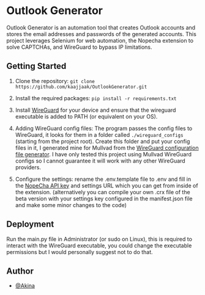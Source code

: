 # Outlook Generator

Outlook Generator is an automation tool that creates Outlook accounts and stores the email addresses and passwords of the generated accounts. This project leverages Selenium for web automation, the Nopecha extension to solve CAPTCHAs, and WireGuard to bypass IP limitations.

## Getting Started

1. Clone the repository: `git clone https://github.com/kaajjaak/OutlookGenerator.git`

2. Install the required packages: `pip install -r requirements.txt`

3. Install [WireGuard](https://www.wireguard.com/install/) for your device and ensure that the wireguard executable is added to PATH (or equivalent on your OS).

6. Adding WireGuard config files: The program passes the config files to WireGuard, it looks for them in a folder called `./wireguard_configs` (starting from the project root). Create this folder and put your config files in it, I generated mine for Mullvad from the [WireGuard configuration file generator](https://mullvad.net/en/account/#/wireguard-config/?platform=windows). I have only tested this project using Mullvad WireGuard configs so I cannot guarantee it will work with any other WireGuard providers.

5. Configure the settings: rename the .env.template file to .env and fill in the [NopeCha API key](https://nopecha.com/manage) and settings URL which you can get from inside of the extension.
(alternatively you can compile your own .crx file of the beta version with your settings key configured in the manifest.json file and make some minor changes to the code)

## Deployment

Run the main.py file in Administrator (or sudo on Linux), this is required to interact with the WireGuard executable, you could change the executable permissions but I would personally suggest not to do that.

## Author

- [@Akina](https://www.github.com/kaajjaak)
